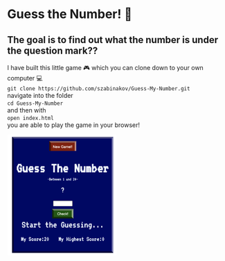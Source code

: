 # Guess the Number! 🤔

## The goal is to find out what the number is under the question mark??

I have built this little game 🎮 which you can clone down to your own computer 💻 <br/>
`git clone https://github.com/szabinakov/Guess-My-Number.git` <br/>
navigate into the folder <br/>
`cd Guess-My-Number` <br/>
and then with <br/>
`open index.html` <br/>
you are able to play the game in your browser! <br/>

<img src="pic.png" alt="game" width="50%"/>
